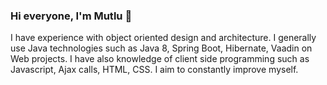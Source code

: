 ### Hi everyone, I'm Mutlu 👋

I have experience with object oriented design and architecture. I generally use Java technologies such as Java 8, Spring Boot, Hibernate, Vaadin on Web projects. I have also knowledge of client side programming such as Javascript, Ajax calls, HTML, CSS. I aim to constantly improve myself.

